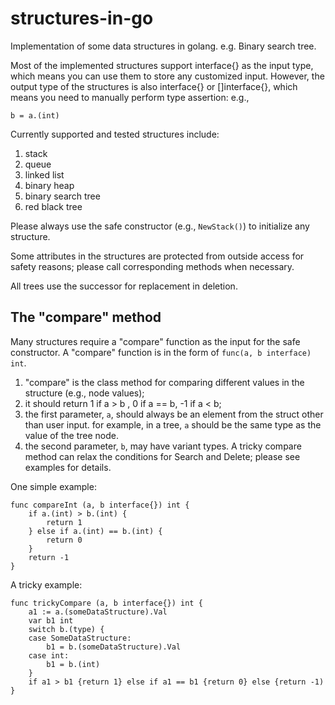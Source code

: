 # structures-in-go
 Implementation of some data structures in golang. e.g. Binary search tree.

 Most of the implemented structures support interface{} as the input type,
which means you can use them to store any customized input. However, 
the output type of the structures is also interface{} or []interface{}, 
 which means you need to manually perform type assertion: e.g.,
    
    b = a.(int)

Currently supported and tested structures include:
1. stack
2. queue
3. linked list
4. binary heap
5. binary search tree
6. red black tree


Please always use the safe constructor (e.g., `NewStack()`) to initialize any structure.

Some attributes in the structures are protected from outside access for safety reasons; 
please call corresponding methods when necessary.

All trees use the successor for replacement in deletion.

## The "compare" method 
Many structures require a "compare" function as the input for the safe constructor. 
A "compare" function is in the form of `func(a, b interface) int`.
1. "compare" is the class method for comparing different values in the structure (e.g., node values);
2. it should return 1 if a > b , 0 if a == b, -1 if a < b;
3. the first parameter, `a`, should always be an element from the struct other than user input. 
for example, in a tree, `a` should be the same type as the value of the tree node.
4. the second parameter, `b`, may have variant types. A tricky compare method can 
relax the conditions for Search and Delete; please see examples for details. 

One simple example:

    func compareInt (a, b interface{}) int {
        if a.(int) > b.(int) {
            return 1
        } else if a.(int) == b.(int) {
            return 0
        }
        return -1
    }

A tricky example:

    func trickyCompare (a, b interface{}) int {
        a1 := a.(someDataStructure).Val
        var b1 int
        switch b.(type) {
        case SomeDataStructure:
            b1 = b.(someDataStructure).Val
        case int:
            b1 = b.(int)
        }
        if a1 > b1 {return 1} else if a1 == b1 {return 0} else {return -1)
    }
